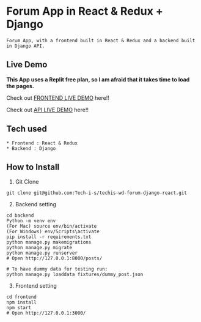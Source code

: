# Forum App in React & Redux + Django

```
Forum App, with a frontend built in React & Redux and a backend built in Django API.
```

## Live Demo

**This App uses a Replit free plan, so I am afraid that it takes time to load the pages.**

Check out [FRONTEND LIVE DEMO](https://goel-sd-frontend1.chandangoyal2.repl.co/) here!!

Check out [API LIVE DEMO](https://goel-sd-backend1.chandangoyal2.repl.co/) here!!

## Tech used

```
* Frontend : React & Redux
* Backend : Django
```

## How to Install

1. Git Clone

```
git clone git@github.com:Tech-i-s/techis-wd-forum-django-react.git
```

2. Backend setting

```
cd backend
Python -m venv env
(For Mac) source env/bin/activate
(For Windows) env/Scripts\activate
pip install -r requirements.txt
python manage.py makemigrations
python manage.py migrate
python manage.py runserver
# Open http://127.0.0.1:8000/posts/

# To have dummy data for testing run:
python manage.py loaddata fixtures/dummy_post.json
```

3. Frontend setting

```
cd frontend
npm install
npm start
# Open http://127.0.0.1:3000/
```
